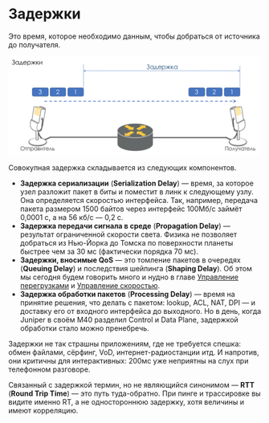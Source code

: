 # Задержки

Это время, которое необходимо данным, чтобы добраться от источника до получателя.  


![](../../.gitbook/assets/image.png)

  
Совокупная задержка складывается из следующих компонентов.  


* **Задержка сериализации** \(**Serialization Delay**\) — время, за которое узел разложит пакет в биты и поместит в линк к следующему узлу. Она определяется скоростью интерфейса. Так, например, передача пакета размером 1500 байтов через интерфейс 100Мб/с займёт 0,0001 с, а на 56 кб/с — 0,2 с.
* **Задержка передачи сигнала в среде** \(**Propagation Delay**\) — результат ограниченной скорости света. Физика не позволяет добраться из Нью-Йорка до Томска по поверхности планеты быстрее чем за 30 мс \(фактически порядка 70 мс\).
* **Задержки, вносимые QoS** — это томление пакетов в очередях \(**Queuing Delay**\) и последствия шейпинга \(**Shaping Delay**\). Об этом мы сегодня будем говорить много и нудно в главе [Управление перегрузками](http://linkmeup.ru/uploads/sdsm-15-qos.html#MANAGEMENT) и [Управление скоростью](http://linkmeup.ru/uploads/sdsm-15-qos.html#RATE-LIMIT).
* **Задержка обработки пакетов** \(**Processing Delay**\) — время на принятие решения, что делать с пакетом: lookup, ACL, NAT, DPI — и доставку его от входного интерфейса до выходного. Но в день, когда Juniper в своём M40 разделил Control и Data Plane, задержкой обработки стало можно пренебречь.

  
Задержки не так страшны приложениям, где не требуется спешка: обмен файлами, сёрфинг, VoD, интернет-радиостанции итд. И напротив, они критичны для интерактивных: 200мс уже неприятны на слух при телефонном разговоре.   
  
Связанный с задержкой термин, но не являющийся синонимом — **RTT** \(**Round Trip Time**\) — это путь туда-обратно. При пинге и трассировке вы видите именно RT, а не одностороннюю задержку, хотя величины и имеют корреляцию.  


